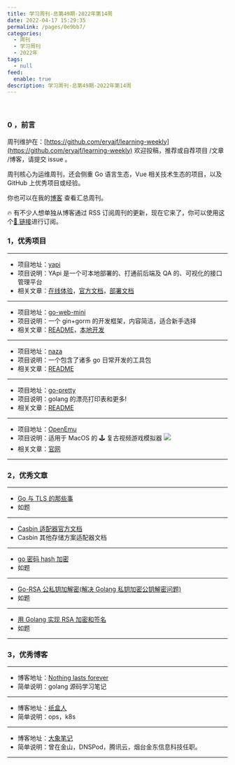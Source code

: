 ```yaml
---
title: 学习周刊-总第49期-2022年第14周
date: 2022-04-17 15:29:35
permalink: /pages/0e9bb7/
categories:
  - 周刊
  - 学习周刊
  - 2022年
tags:
  - null
feed:
  enable: true
description: 学习周刊-总第49期-2022年第14周
---
```


<br><ArticleTopAd></ArticleTopAd>

### 0 ，前言

周刊维护在：[https://github.com/eryajf/learning-weekly](https://github.com/eryajf/learning-weekly) 欢迎投稿，推荐或自荐项目 /文章 /博客，请提交 issue 。

周刊核心为运维周刊，还会侧重 Go 语言生态，Vue 相关技术生态的项目，以及 GitHub 上优秀项目或经验。

你也可以在我的[博客](https://wiki.eryajf.net/learning-weekly/) 查看汇总周刊。

🔥 有不少人想单独从博客通过 RSS 订阅周刊的更新，现在它来了，你可以使用这个[🔗 链接](https://wiki.eryajf.net/learning-weekly.xml)进行订阅。

### 1，优秀项目

---

- 项目地址：[yapi](https://github.com/YMFE/yapi)
- 项目说明：YApi 是一个可本地部署的、打通前后端及 QA 的、可视化的接口管理平台
- 相关文章：[在线体验](http://yapi.smart-xwork.cn/)，[官方文档](http://yapi.smart-xwork.cn/doc/index.html)，[部署文档](https://github.com/jinfeijie/yapi)

---

- 项目地址：[go-web-mini](https://github.com/gnimli/go-web-mini)
- 项目说明：一个 gin+gorm 的开发框架，内容简洁，适合新手选择
- 相关文章：[README](https://github.com/gnimli/go-web-mini/#readme)，[本地开发](https://github.com/gnimli/go-web-mini/issues/4)

---

- 项目地址：[naza](https://github.com/q191201771/naza)
- 项目说明：一个包含了诸多 go 日常开发的工具包
- 相关文章：[README](https://github.com/q191201771/naza#readme)

---

- 项目地址：[go-pretty](https://github.com/jedib0t/go-pretty)
- 项目说明：golang 的漂亮打印表和更多!
- 相关文章：[README](https://github.com/jedib0t/go-pretty#readme)

---

- 项目地址：[OpenEmu](https://github.com/OpenEmu/OpenEmu)
- 项目说明：适用于 MacOS 的 🕹 复古视频游戏模拟器
  ![](http://t.eryajf.net/imgs/2022/04/e70a42f2a49c5580.png)
- 相关文章：[官网](https://openemu.org/)

---

### 2，优秀文章

---

- [Go 与 TLS 的那些事](https://singlecool.com/2017/10/21/TLS-Go/)
- 如题

---

- [Casbin 适配器官方文档](https://casbin.org/docs/zh-CN/adapters)
- Casbin 其他存储方案适配器文档

---

- [go 密码 hash 加密](https://www.cnblogs.com/niuben/p/13224221.html)
- 如题

---

- [Go-RSA 公私钥加解密(解决 Golang 私钥加密公钥解密问题)](https://developer.aliyun.com/article/770068)
- 如题

---

- [用 Golang 实现 RSA 加密和签名](https://studygolang.com/articles/28458)
- 如题

---

### 3，优秀博客

---

- 博客地址：[Nothing lasts forever](https://semieye.github.io/)
- 简单说明：golang 源码学习笔记

---

- 博客地址：[纸盒人](https://hulining.github.io/)
- 简单说明：ops，k8s

---

- 博客地址：[大象笔记](https://www.sunzhongwei.com/)
- 简单说明：曾在金山，DNSPod，腾讯云，烟台金东信息科技任职。

---


<br><ArticleTopAd></ArticleTopAd>
